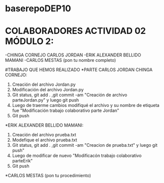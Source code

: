 # baserepoDEP10

# COLABORADORES ACTIVIDAD 02 MÓDULO 2:
-CHINGA CORNEJO CARLOS JORDAN
-ERIK ALEXANDER BELLIDO MAMANI
-CARLOS MESTAS (pon tu nombre completo)

#TRABAJO QUE HEMOS REALIZADO
*PARTE CARLOS JORDAN CHINGA CORNEJO: 
1. Creación del archivo Jordan.py 
2. Modificación del archivo Jordan.py 
3. Git status, git add . ,git commit -am "Creación de archivo parteJordan.py" y luego git push
4. Luego de traerme cambios modifiqué el archivo y su nombre de etiqueta fue "Modificación trabajo colaborativo parte Jordan"
5. Git push 

*ERIK ALEXANDER BELLIDO MAMANI: 
1. Creación del archivo prueba.txt
2. Modefique el archivo prueba.txt
3. Git status, git add . ,git commit -am "Creacion de prueba.txt" y luego git push"
4. Luego de modificar de nuevo "Modificacón trabajo colaborativo parteErik"
5. Git push


*CARLOS MESTAS (pon tu procedimiento)


